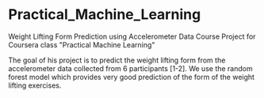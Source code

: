 Practical_Machine_Learning
==========================

Weight Lifting Form Prediction using Accelerometer Data
Course Project for Coursera class "Practical Machine Learning"

The goal of his project is to predict the weight lifting form from the accelerometer data collected from 6 participants [1-2].
We use the random forest model which provides very good prediction of the form of the weight lifting exercises.

